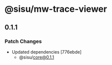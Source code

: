 # @sisu/mw-trace-viewer

## 0.1.1

### Patch Changes

- Updated dependencies [776ebde]
  - @sisu/core@0.1.1
